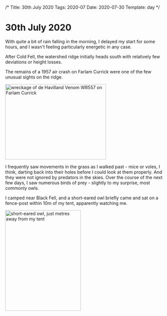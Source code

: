 /*
Title: 30th July 2020
Tags: 2020-07
Date: 2020-07-30
Template: day
*/

# 30th July 2020

With quite a bit of rain falling in the morning, I delayed my start for some hours, and I wasn't feeling particularly energetic in any case.

After Cold Fell, the watershed ridge initially heads south with relatively few deviations or height losses.

The remains of a 1957 air crash on Farlam Currick were one of the few unusual sights on the ridge.
<div class="post-image">
<a data-flickr-embed="true" href="https://www.flickr.com/photos/david-r-edgar/50333750906/in/datetaken/" title="wreckage of de Havilland Venom WR557 on Farlam Currick"><img src="https://live.staticflickr.com/65535/50333750906_60fe9ef3d3_n.jpg" width="320" height="240" alt="wreckage of de Havilland Venom WR557 on Farlam Currick"></a>
</div>

I frequently saw movements in the grass as I walked past - mice or voles, I think, darting back into their holes before I could look at them properly. And they were not ignored by predators in the skies. Over the course of the next few days, I saw numerous birds of prey - slightly to my surprise, most commonly owls.

I camped near Black Fell, and a short-eared owl briefly came and sat on a fence-post within 10m of my tent, apparently watching me.

<div class="post-image">
<a data-flickr-embed="true" href="https://www.flickr.com/photos/david-r-edgar/50333065458/in/datetaken/" title="short-eared owl, just metres away from my tent"><img src="https://live.staticflickr.com/65535/50333065458_bc78897575_n.jpg" width="240" height="320" alt="short-eared owl, just metres away from my tent"></a>
</div>